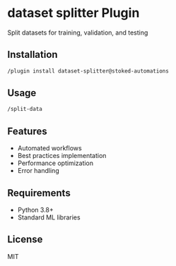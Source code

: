 # dataset splitter Plugin

Split datasets for training, validation, and testing

## Installation

```bash
/plugin install dataset-splitter@stoked-automations
```

## Usage

```bash
/split-data
```

## Features

- Automated workflows
- Best practices implementation
- Performance optimization
- Error handling

## Requirements

- Python 3.8+
- Standard ML libraries

## License

MIT
